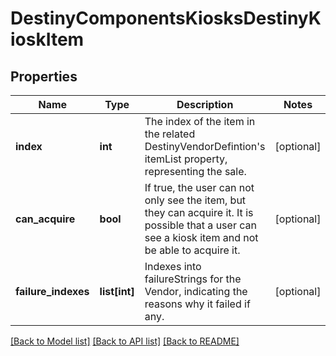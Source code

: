 # DestinyComponentsKiosksDestinyKioskItem

## Properties
Name | Type | Description | Notes
------------ | ------------- | ------------- | -------------
**index** | **int** | The index of the item in the related DestinyVendorDefintion&#39;s itemList property, representing  the sale. | [optional] 
**can_acquire** | **bool** | If true, the user can not only see the item, but they can acquire it.  It is possible that a user  can see a kiosk item and not be able to acquire it. | [optional] 
**failure_indexes** | **list[int]** | Indexes into failureStrings for the Vendor, indicating the reasons why it failed if any. | [optional] 

[[Back to Model list]](../README.md#documentation-for-models) [[Back to API list]](../README.md#documentation-for-api-endpoints) [[Back to README]](../README.md)


